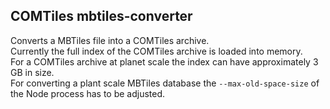 ## COMTiles mbtiles-converter

Converts a MBTiles file into a COMTiles archive.  
Currently the full index of the COMTiles archive is loaded into memory.  
For a COMTiles archive at planet scale the index can have approximately 3 GB in size.  
For converting a plant scale MBTiles database the ```--max-old-space-size``` of the Node process has to be adjusted.
  